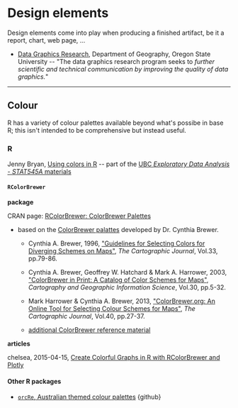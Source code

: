 # Design elements

Design elements come into play when producing a finished artifact, be it a report, chart, web page, ...

* [Data Graphics Research](http://geog.uoregon.edu/datagraphics/index.htm), Department of Geography, Oregon State University -- "The data graphics research program seeks to _further scientific and technical communication by improving the quality of data graphics._"  



***

## Colour

R has a variety of colour palettes available beyond what's possibe in base R; this isn't intended to be comprehensive but instead useful.


### R

Jenny Bryan, [Using colors in R](https://www.stat.ubc.ca/~jenny/STAT545A/block14_colors.html) -- part of the [UBC _Exploratory Data Analysis - STAT545A_ materials](https://www.stat.ubc.ca/~jenny/STAT545A/#stat-545a-exploratory-data-analysis)



#### `RColorBrewer`

**package**

CRAN page: [RColorBrewer: ColorBrewer Palettes](https://cran.r-project.org/web/packages/RColorBrewer/index.html)

* based on the [ColorBrewer palattes](http://colorbrewer2.org/#type=sequential&scheme=BuGn&n=3) developed by Dr. Cynthia Brewer. 

  - Cynthia A. Brewer, 1996, ["Guidelines for Selecting Colors for Diverging Schemes on Maps"](http://www.tandfonline.com/doi/abs/10.1179/caj.1996.33.2.79?src=recsys), _The Cartographic Journal_, Vol.33, pp.79-86.

  - Cynthia A. Brewer, Geoffrey W. Hatchard & Mark A. Harrower, 2003, ["ColorBrewer in Print: A Catalog of Color Schemes for Maps"](http://www.tandfonline.com/doi/pdf/10.1559/152304003100010929), _Cartography and Geographic Information Science_, Vol.30, pp.5-32.

  - Mark Harrower & Cynthia A. Brewer, 2013, ["ColorBrewer.org: An Online Tool for Selecting Colour Schemes for Maps"](http://www.tandfonline.com/doi/abs/10.1179/000870403235002042), _The Cartographic Journal_, Vol.40, pp.27-37.

  - [additional ColorBrewer reference material](http://www.personal.psu.edu/cab38/ColorBrewer/ColorBrewer_updates.html)


**articles**

chelsea, 2015-04-15, [Create Colorful Graphs in R with RColorBrewer and Plotly](https://moderndata.plot.ly/create-colorful-graphs-in-r-with-rcolorbrewer-and-plotly/)



#### Other R packages

* [`orcRe`, Australian themed colour palettes](https://github.com/ropenscilabs/ochRe) {github}


